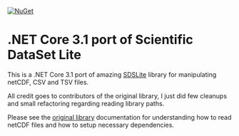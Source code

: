 [![NuGet](https://img.shields.io/nuget/v/SDSCore.svg?style=flat)](https://www.nuget.org/packages/SDSCore/)

# .NET Core 3.1 port of Scientific DataSet Lite

This is a .NET Core 3.1 port of amazing [SDSLite](https://github.com/predictionmachines/SDSlite) library for manipulating netCDF, CSV and TSV files.

All credit goes to contributors of the original library, I just did few cleanups and small refactoring regarding reading library paths.

Please see the [original library](https://github.com/predictionmachines/SDSlite) documentation for understanding how to read netCDF files and how to setup necessary dependencies.
